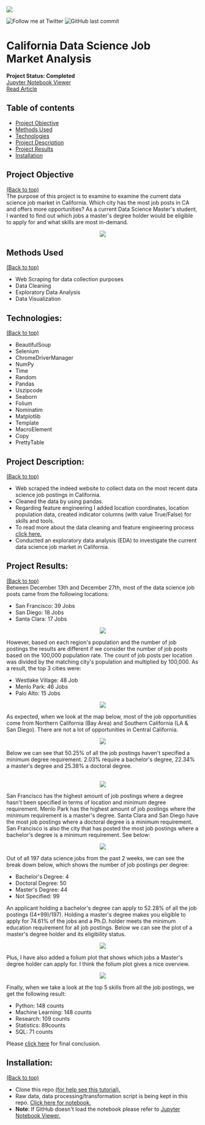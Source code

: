 <img src="Images/Think_Outside_The_Box.jpg">

<!-- Add buttons here -->
![Follow me at Twitter](https://img.shields.io/twitter/follow/NMashinchi?style=social)
![GitHub last commit](https://img.shields.io/github/last-commit/navido89/Time-Series-Analysis-ARIMA-Model-Covid19-Predictions)

# California Data Science Job Market Analysis
**Project Status: Completed**
<br>
<a href="https://nbviewer.jupyter.org/github/navido89/DS-Job-Market-Analysis/blob/master/Indeed-DS-Jobs-Final.ipynb" target="_blank">Jupyter Notebook Viewer</a>
<br>
<a href="" target="_blank">Read Article</a>

## Table of contents
- [Project Objective](#project-objective)
- [Methods Used](#methods-used)
- [Technologies](#technologies)
- [Project Description](#project-description)
- [Project Results](#project-results)
- [Installation](#installation)

## Project Objective
[(Back to top)](#table-of-contents)
<br>
The purpose of this project is to examine to examine the current data science job market in California. Which city has the most job posts in CA and offers more opportunities? As a current Data Science Master's student, I wanted to find out which jobs a master's degree holder would be eligible to apply for and what skills are most in-demand.
<br>
<p align="center">
<img src="FoliumMap1Gif.gif" style>
</p>

## Methods Used
[(Back to top)](#table-of-contents)
+ Web Scraping for data collection purposes
+ Data Cleaning
+ Exploratory Data Analysis
+ Data Visualization

## Technologies:
[(Back to top)](#table-of-contents)
+ BeautifulSoup
+ Selenium 
+ ChromeDriverManager
+ NumPy 
+ Time
+ Random 
+ Pandas 
+ Uszipcode 
+ Seaborn
+ Folium
+ Nominatim
+ Matplotlib
+ Template
+ MacroElement
+ Copy
+ PrettyTable

## Project Description:
[(Back to top)](#table-of-contents)

+ Web scraped the indeed website to collect data on the most recent data science job postings in California. 
+ Cleaned the data by using pandas. 
+ Regarding feature engineering I added location coordinates, location population data, created indicator columns (with value True/False) for skills and tools.
+ To read more about the data cleaning and feature engineering process <a href="" target="_blank">click here.</a>
+ Conducted an exploratory data analysis (EDA) to investigate the current data science job market in California. 

## Project Results:
[(Back to top)](#table-of-contents)
<br>
Between December 13th and December 27th, most of the data science job posts came from the following locations:
+ San Francisco: 39 Jobs
+ San Diego: 18 Jobs
+ Santa Clara: 17 Jobs
<p align="center">
<img src="Images/Job per City in CA.png" style>
</p>

However, based on each region's population and the number of job postings the results are different if we consider the number of job posts based on the 100,000 population rate. The count of job posts per location was divided by the matching city's population and multiplied by 100,000. As a result, the top 3 cities were:
+ Westlake Village: 48 Job
+ Menlo Park: 46 Jobs
+ Palo Alto: 15 Jobs
<p align="center">
<img src="Images/Job per 100k.png" style>


As expected, when we look at the map below, most of the job opportunities come from Northern California (Bay Area) and Southern California (LA & San Diego). There are not a lot of opportunities in Central California.
<p align="center">
<img src="Images/Indeed_Folium_Pic.png" style>
</p>
Below we can see that 50.25% of all the job postings haven't specified a minimum degree requirement. 2.03% require a bachelor's degree, 22.34% a master's degree and 25.38% a doctoral degree.
<p align="center">
<br>
<img src="Images/Pie Chart.png" style>
</p>
San Francisco has the highest amount of job postings where a degree hasn't been specified in terms of location and minimum degree requirement. Menlo Park has the highest amount of job postings where the minimum requirement is a master's degree. Santa Clara and San Diego have the most job postings where a doctoral degree is a minimum requirement. San Francisco is also the city that has posted the most job postings where a bachelor's degree is a minimum requirement. See below:
<p align="center">
<img src="Images/Number_Of_Jobs_By_Degree.png" style>
</p>

Out of all 197 data science jobs from the past 2 weeks, we can see the break down below, which shows the number of job postings per degree:
+ Bachelor's Degree: 4
+ Doctoral Degree: 50
+ Master's Degree: 44
+ Not Specified: 99

An applicant holding a bachelor's degree can apply to 52.28% of all the job postings ((4+99)/197). Holding a master's degree makes you eligible to apply for 74.61% of the jobs and a Ph.D. holder meets the minimum education requirement for all job postings. Below we can see the plot of a master's degree holder and its eligibility status.
<p align="center">
<img src="Images/Eligibility Status.png" style>
</p>

Plus, I have also added a folium plot that shows which jobs a Master's degree holder can apply for. I think the folium plot gives a nice overview.

<p align="center">
<img src="FoliumMap2Gift.gif" style>
</p>



Finally, when we take a look at the top 5 skills from all the job postings, we get the following result:

+ Python: 148 counts
+ Machine Learning: 148 counts
+ Research: 109 counts
+ Statistics: 89counts
+ SQL: 71 counts
  
Please <a href="" target="_blank"> click here</a> for final conclusion.

## Installation:
[(Back to top)](#table-of-contents)
+ Clone this repo <a href="https://docs.github.com/en/free-pro-team@latest/github/creating-cloning-and-archiving-repositories/cloning-a-repository" target="_blank">(for help see this tutorial).</a>
+ Raw data, data processing/transformation script is being kept in this repo. <a href="https://github.com/navido89/DS-Job-Market-Analysis/blob/master/Indeed-DS-Jobs-Final.ipynb" target="_blank">Click here for notebook.</a>
+ **Note**: If GitHub doesn't load the notebook please refer to <a href="https://nbviewer.jupyter.org/github/navido89/DS-Job-Market-Analysis/blob/master/Indeed-DS-Jobs-Final.ipynb" target="_blank">Jupyter Notebook Viewer.</a>
